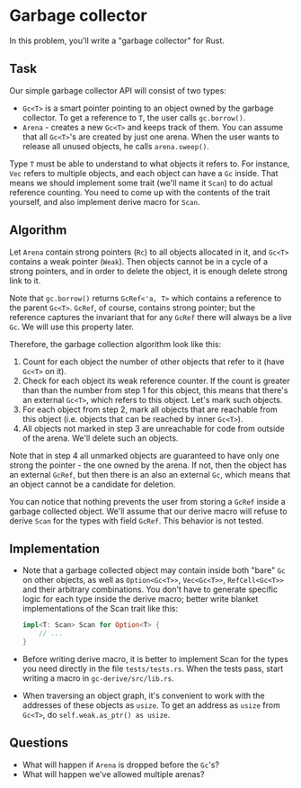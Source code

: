 # Garbage collector

In this problem, you'll write a "garbage collector" for Rust.

## Task

Our simple garbage collector API will consist of two types:

- `Gc<T>` is a smart pointer pointing to an object owned by the garbage collector. To get a reference to `T`, the user calls `gc.borrow()`.
- `Arena` - creates a new `Gc<T>` and keeps track of them. You can assume that all `Gc<T>`'s are created by just one arena. When the user wants to release all unused objects, he calls `arena.sweep()`.

Type `T` must be able to understand to what objects it refers to. For instance, `Vec` refers to multiple objects, and each object can have a `Gc` inside. That means we should implement some trait (we'll name it `Scan`) to do actual reference counting. You need to come up with the contents of the trait yourself, and also implement derive macro for `Scan`.

## Algorithm

Let `Arena` contain strong pointers (`Rc`) to all objects allocated in it, and `Gc<T>` contains a weak pointer (`Weak`). Then objects cannot be in a cycle of a strong pointers, and in order to delete the object, it is enough delete strong link to it.

Note that `gc.borrow()` returns `GcRef<'a, T>` which contains a reference to the parent `Gc<T>`. `GcRef`, of course, contains strong pointer; but the reference captures the invariant that for any `GcRef` there will always be a live `Gc`. We will use this property later.

Therefore, the garbage collection algorithm look like this:

1. Count for each object the number of other objects that refer to it (have `Gc<T>` on it).
2. Check for each object its weak reference counter. If the count is greater than than the number from step 1 for this object, this means that there's an external `Gc<T>`, which refers to this object. Let's mark such objects.
3. For each object from step 2, mark all objects that are reachable from this object (i.e. objects that can be reached by inner `Gc<T>`).
4. All objects not marked in step 3 are unreachable for code from outside of the arena. We'll delete such an objects.

Note that in step 4 all unmarked objects are guaranteed to have only one strong the pointer - the one owned by the arena. If not, then the object has an external `GcRef`, but then there is an also an external `Gc`, which means that an object cannot be a candidate for deletion.

You can notice that nothing prevents the user from storing a `GcRef` inside a garbage collected object. We'll assume that our derive macro will refuse to derive `Scan` for the types with field `GcRef`. This behavior is not tested.

## Implementation

- Note that a garbage collected object may contain inside both "bare" `Gc` on other objects, as well as `Option<Gc<T>>`, `Vec<Gc<T>>`, `RefCell<Gc<T>>` and their arbitrary combinations. You don't have to generate specific logic for each type inside the derive macro; better write blanket implementations of the Scan trait like this:

  ```rust
  impl<T: Scan> Scan for Option<T> {
      // ...
  }
  ```

- Before writing derive macro, it is better to implement Scan for the types you need directly in the file `tests/tests.rs`. When the tests pass, start writing a macro in `gc-derive/src/lib.rs`.
- When traversing an object graph, it's convenient to work with the addresses of these objects as `usize`. To get an address as `usize` from `Gc<T>`, do `self.weak.as_ptr() as usize`.

## Questions

- What will happen if `Arena` is dropped before the `Gc`'s?
- What will happen we've allowed multiple arenas?
